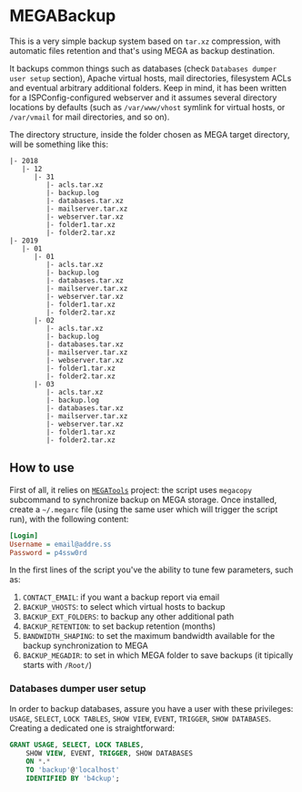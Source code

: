 # MEGABackup

This is a very simple backup system based on `tar.xz` compression, with automatic files retention and that's using MEGA as backup destination.

It backups common things such as databases (check `Databases dumper user setup` section), Apache virtual hosts, mail directories, filesystem ACLs and eventual arbitrary additional folders. Keep in mind, it has been written for a ISPConfig-configured webserver and it assumes several directory locations by defaults (such as `/var/www/vhost` symlink for virtual hosts, or `/var/vmail` for mail directories, and so on).

The directory structure, inside the folder chosen as MEGA target directory, will be something like this:

```
|- 2018
   |- 12
      |- 31
         |- acls.tar.xz
         |- backup.log
         |- databases.tar.xz
         |- mailserver.tar.xz
         |- webserver.tar.xz
         |- folder1.tar.xz
         |- folder2.tar.xz
|- 2019
   |- 01
      |- 01
         |- acls.tar.xz
         |- backup.log
         |- databases.tar.xz
         |- mailserver.tar.xz
         |- webserver.tar.xz
         |- folder1.tar.xz
         |- folder2.tar.xz
      |- 02
         |- acls.tar.xz
         |- backup.log
         |- databases.tar.xz
         |- mailserver.tar.xz
         |- webserver.tar.xz
         |- folder1.tar.xz
         |- folder2.tar.xz
      |- 03
         |- acls.tar.xz
         |- backup.log
         |- databases.tar.xz
         |- mailserver.tar.xz
         |- webserver.tar.xz
         |- folder1.tar.xz
         |- folder2.tar.xz
```

## How to use

First of all, it relies on [`MEGATools`](https://megatools.megous.com) project: the script uses `megacopy` subcommand to synchronize backup on MEGA storage.
Once installed, create a `~/.megarc` file (using the same user which will trigger the script run), with the following content:

```ini
[Login]
Username = email@addre.ss
Password = p4ssw0rd
```

In the first lines of the script you've the ability to tune few parameters, such as:
1. `CONTACT_EMAIL`: if you want a backup report via email
2. `BACKUP_VHOSTS`: to select which virtual hosts to backup
3. `BACKUP_EXT_FOLDERS`: to backup any other additional path
4. `BACKUP_RETENTION`: to set backup retention (months)
5. `BANDWIDTH_SHAPING`: to set the maximum bandwidth available for the backup synchronization to MEGA
6. `BACKUP_MEGADIR`: to set in which MEGA folder to save backups (it tipically starts with `/Root/`)

### Databases dumper user setup

In order to backup databases, assure you have a user with these privileges: `USAGE`, `SELECT`, `LOCK TABLES`, `SHOW VIEW`, `EVENT`, `TRIGGER`, `SHOW DATABASES`. Creating a dedicated one is straightforward:

```sql
GRANT USAGE, SELECT, LOCK TABLES,
    SHOW VIEW, EVENT, TRIGGER, SHOW DATABASES
    ON *.*
    TO 'backup'@'localhost'
    IDENTIFIED BY 'b4ckup';
```
